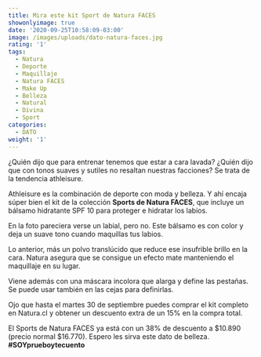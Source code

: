 ```yaml
---
title: Mira este kit Sport de Natura FACES
showonlyimage: true
date: '2020-09-25T10:58:09-03:00'
image: /images/uploads/dato-natura-faces.jpg
rating: '1'
tags:
  - Natura
  - Deporte
  - Maquillaje
  - Natura FACES
  - Make Up
  - Belleza
  - Natural
  - Divina
  - Sport
categories:
  - DATO
weight: '1'
---
```

¿Quién dijo que para entrenar tenemos que estar a cara lavada? ¿Quién dijo que con tonos suaves y sutiles no resaltan nuestras facciones? Se trata de la tendencia athleisure.

<!--more-->

Athleisure es la combinación de deporte con moda y belleza. Y ahí encaja súper bien el kit de la colección **Sports de Natura FACES**, que incluye un bálsamo hidratante SPF 10 para proteger e hidratar los labios. 

En la foto pareciera verse un labial, pero no. Este bálsamo es con color y deja un suave tono cuando maquillas tus labios.

Lo anterior, más un polvo translúcido que reduce ese insufrible brillo en la cara. Natura asegura que se consigue un efecto mate manteniendo el maquillaje en su lugar. 

Viene además con una máscara incolora que alarga y define las pestañas. Se puede usar también en las cejas para definirlas.

Ojo que hasta el martes 30 de septiembre puedes comprar el kit completo en Natura.cl y obtener un descuento extra de un 15% en la compra total.

El Sports de Natura FACES ya está con un 38% de descuento a $10.890 (precio normal $16.770). Espero les sirva este dato de belleza. **\#SOYprueboytecuento**
